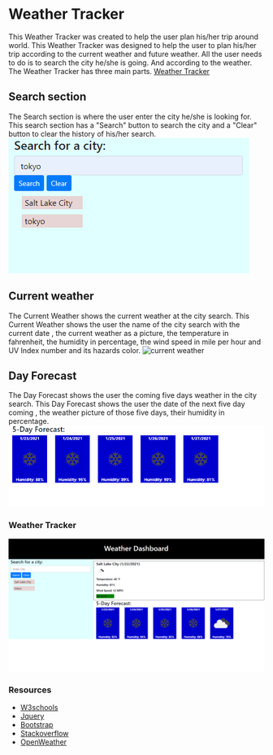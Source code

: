 # Weather Tracker
This Weather Tracker was created to help the user plan his/her trip around world.
This Weather Tracker was designed to help the user to plan his/her trip according to the current weather and future weather. All the user needs to do is to search the city he/she is going. And according to the weather. The Weather Tracker has three main parts.
[Weather Tracker](https://koffidanh.github.io/weather-tracker/)

##  Search section
The Search section is where the user enter the city he/she is looking for. This search section has a "Search" button to search the city and a "Clear" button to clear the history of his/her search.
![search section](https://github.com/Koffidanh/weather-tracker/blob/main/Assets/search.png)

## Current weather
The Current Weather shows the current weather at the city search. This Current Weather shows the user the name of the city search with the current date , the current weather as a picture, the temperature in fahrenheit, the humidity in percentage, the wind speed in mile per hour and UV Index number and its hazards color.
![current weather](https://github.com/Koffidanh/weather-tracker/blob/main/Assets/curent.png)

## Day Forecast
The Day Forecast shows the user the coming five days weather in the city search. This Day Forecast shows the user the date of the next five day coming , the weather picture of those five days, their humidity in percentage.
![5 days forecast](https://github.com/Koffidanh/weather-tracker/blob/main/Assets/dayforecast.png)

### Weather Tracker
![weathertracker](https://github.com/Koffidanh/weather-tracker/blob/main/Assets/weathertracker.png)

### Resources
* [W3schools](https://www.w3schools.com/)
* [Jquery](https://jquery.com/)
* [Bootstrap](https://getbootstrap.com/)
* [Stackoverflow](https://stackoverflow.com/)
* [OpenWeather](https://openweathermap.org/)